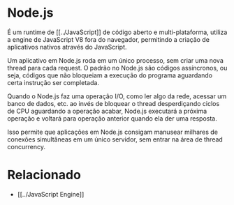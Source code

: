 # Node.js

É um runtime de [[../JavaScript]] de código aberto e multi-plataforma, utiliza a engine de JavaScript V8 fora do navegador, permitindo a criação de aplicativos nativos através do JavaScript.

Um aplicativo em Node.js roda em um único processo, sem criar uma nova thread para cada request. O padrão no Node.js são códigos assíncronos, ou seja, códigos que não bloqueiam a execução do programa aguardando certa instrução ser completada.

Quando o Node.js faz uma operação I/O, como ler algo da rede, acessar um banco de dados, etc. ao invés de bloquear o thread desperdiçando ciclos de CPU aguardando a operação acabar, Node.js executará a próxima operação e voltará para operação anterior quando ela der uma resposta.

Isso permite que aplicações em Node.js consigam manusear milhares de conexões simultâneas em um único servidor, sem entrar na área de thread concurrency.

# Relacionado
-  [[../JavaScript Engine]]



